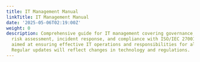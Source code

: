 ```yaml
---
title: IT Management Manual
linkTitle: IT Management Manual
date: '2025-05-06T02:19:00Z'
weight: 0
description: Comprehensive guide for IT management covering governance, security,
  risk assessment, incident response, and compliance with ISO/IEC 27001 standards,
  aimed at ensuring effective IT operations and responsibilities for all personnel.
  Regular updates will reflect changes in technology and regulations.
---
```



<!-- Unsupported block type: table_of_contents -->

<!-- Unsupported block type: unsupported -->

